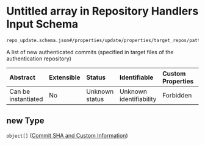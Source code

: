 # Untitled array in Repository Handlers Input Schema

```txt
repo_update.schema.json#/properties/update/properties/target_repos/patternProperties/^.*$/properties/commits/patternProperties/^.*$/properties/new
```

A list of new authenticated commits (specified in target files of the authentication repository)

| Abstract            | Extensible | Status         | Identifiable            | Custom Properties | Additional Properties | Access Restrictions | Defined In                                                                           |
| :------------------ | :--------- | :------------- | :---------------------- | :---------------- | :-------------------- | :------------------ | :----------------------------------------------------------------------------------- |
| Can be instantiated | No         | Unknown status | Unknown identifiability | Forbidden         | Allowed               | none                | [repo-update.schema.json*](../../out/repo-update.schema.json "open original schema") |

## new Type

`object[]` ([Commit SHA and Custom Information](repo-update-definitions-commit-sha-and-custom-information.md))
